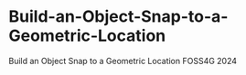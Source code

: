 # Build-an-Object-Snap-to-a-Geometric-Location
Build an Object Snap to a Geometric Location FOSS4G 2024
